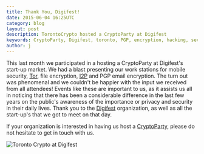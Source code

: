 ```yaml
---
title: Thank You, Digifest!
date: 2015-06-04 16:25UTC
category: blog
layout: post
description: TorontoCrypto hosted a CryptoParty at Digifest
keywords: CryptoParty, Digifest, toronto, PGP, encryption, hacking, security, privacy, i2p, tor
author: j
---
```


This last month we participated in a hosting a CryptoParty
at Digifest's start-up market. We had a blast presenting our work stations for
mobile security, [Tor](https://torproject.org), file encryption, [I2P](https://geti2p.net) and PGP email encryption.
The turn out was phenomenal and we couldn't be happier with the input we received from all
attendees! Events like these are important to us, as it assists us all in noticing that there has been a considerable difference in the last few years on the public's awareness of the importance or privacy and security in their daily lives. Thank you to the [Digifest](http://torontodigifest.ca/2015/) organization, as well as all the start-up's that we got to meet on that day.

If your organization is interested in having us host a [CryptoParty](https://www.torontocrypto.org/cryptoparty), please do not hesitate
to get in touch with us.

![Toronto Crypto at Digifest](https://www.torontocrypto.org/img/digifest.jpg)
